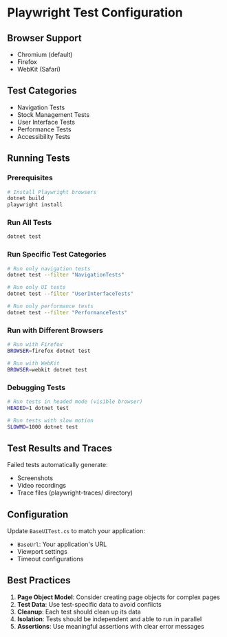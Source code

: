 # Playwright Test Configuration

## Browser Support
- Chromium (default)
- Firefox
- WebKit (Safari)

## Test Categories
- Navigation Tests
- Stock Management Tests  
- User Interface Tests
- Performance Tests
- Accessibility Tests

## Running Tests

### Prerequisites
```bash
# Install Playwright browsers
dotnet build
playwright install
```

### Run All Tests
```bash
dotnet test
```

### Run Specific Test Categories
```bash
# Run only navigation tests
dotnet test --filter "NavigationTests"

# Run only UI tests
dotnet test --filter "UserInterfaceTests"

# Run only performance tests
dotnet test --filter "PerformanceTests"
```

### Run with Different Browsers
```bash
# Run with Firefox
BROWSER=firefox dotnet test

# Run with WebKit
BROWSER=webkit dotnet test
```

### Debugging Tests
```bash
# Run tests in headed mode (visible browser)
HEADED=1 dotnet test

# Run tests with slow motion
SLOWMO=1000 dotnet test
```

## Test Results and Traces

Failed tests automatically generate:
- Screenshots
- Video recordings  
- Trace files (playwright-traces/ directory)

## Configuration

Update `BaseUITest.cs` to match your application:
- `BaseUrl`: Your application's URL
- Viewport settings
- Timeout configurations

## Best Practices

1. **Page Object Model**: Consider creating page objects for complex pages
2. **Test Data**: Use test-specific data to avoid conflicts
3. **Cleanup**: Each test should clean up its data
4. **Isolation**: Tests should be independent and able to run in parallel
5. **Assertions**: Use meaningful assertions with clear error messages